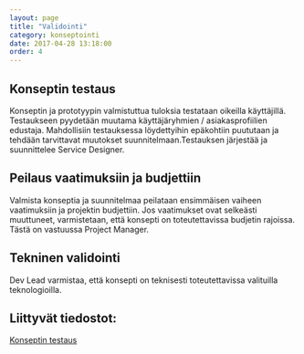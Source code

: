```yaml
---
layout: page
title: "Validointi"
category: konseptointi
date: 2017-04-28 13:18:00
order: 4
---
```


## Konseptin testaus

Konseptin ja prototyypin valmistuttua tuloksia testataan oikeilla käyttäjillä. Testaukseen pyydetään muutama käyttäjäryhmien / asiakasprofiilien edustaja. Mahdollisiin testauksessa löydettyihin epäkohtiin puututaan ja tehdään tarvittavat muutokset suunnitelmaan.Testauksen järjestää ja suunnittelee Service Designer.

## Peilaus vaatimuksiin ja budjettiin

Valmista konseptia ja suunnitelmaa peilataan ensimmäisen vaiheen vaatimuksiin ja projektin budjettiin. Jos vaatimukset ovat selkeästi muuttuneet, varmistetaan, että konsepti on toteutettavissa budjetin rajoissa. Tästä on vastuussa Project Manager.

## Tekninen validointi

Dev Lead varmistaa, että konsepti on teknisesti toteutettavissa valituilla teknologioilla.

## Liittyvät tiedostot:

[Konseptin testaus](https://docs.google.com/a/geniem.com/document/d/19LzcyehHBwc-N-EEZofhKej-rucgdgwQyZQxviWGSqc/edit?usp=sharing)
